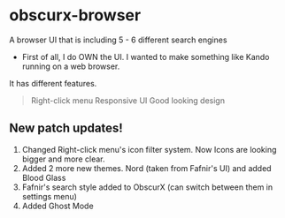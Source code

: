 # obscurx-browser
A browser UI that is including 5 - 6 different search engines

- First of all, I do OWN the UI. I wanted to make something like Kando running on a web browser.

It has different features.

> Right-click menu
> Responsive UI
> Good looking design

## New patch updates!

1. Changed Right-click menu's icon filter system. Now Icons are looking bigger and more clear.
2. Added 2 more new themes. Nord (taken from Fafnir's UI) and added Blood Glass
3. Fafnir's search style added to ObscurX (can switch between them in settings menu)
4. Added Ghost Mode
